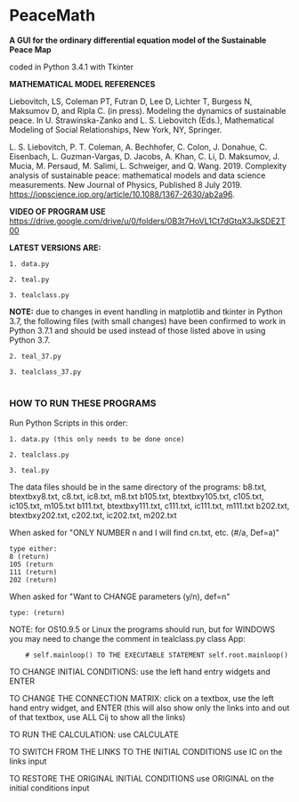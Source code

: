 # PeaceMath
**A GUI for the ordinary differential equation model of the Sustainable Peace Map**

coded in Python 3.4.1 with Tkinter

**MATHEMATICAL MODEL REFERENCES**	
	
Liebovitch, LS, Coleman PT, Futran D, Lee D, Lichter T, Burgess N, Maksumov D, and Ripla C. (in press). Modeling the dynamics of sustainable peace. In U. Strawinska-Zanko and L. S. Liebovitch (Eds.), Mathematical Modeling of Social Relationships, New York, NY, Springer.
	
L. S. Liebovitch, P. T. Coleman, A. Bechhofer, C. Colon, J. Donahue, C. Eisenbach, L. Guzman-Vargas, D. Jacobs, A. Khan, C. Li, D. Maksumov, J. Mucia, M. Persaud, M. Salimi, L. Schweiger, and Q. Wang. 2019. Complexity analysis of sustainable peace: mathematical models and data science measurements. New Journal of Physics, Published 8 July 2019. https://iopscience.iop.org/article/10.1088/1367-2630/ab2a96.

**VIDEO OF PROGRAM USE**
https://drive.google.com/drive/u/0/folders/0B3t7HoVL1Ct7dGtqX3JkSDE2T00

**LATEST VERSIONS ARE:**
	
	1. data.py
	
	2. teal.py
	
	3. tealclass.py

**NOTE:** due to changes in event handling in matplotlib and tkinter in Python 3.7, the following files (with small changes) have been confirmed to work in Python 3.7.1 and should be used instead of those listed above in using Python 3.7.
	
	2. teal_37.py
	
	3. tealclass_37.py

#
### HOW TO RUN THESE PROGRAMS


Run Python Scripts in this order:

	1. data.py (this only needs to be done once)

	2. tealclass.py

	3. teal.py

The data files should be in the same directory of the programs:
  b8.txt, btextbxy8.txt, c8.txt, ic8.txt, m8.txt
  b105.txt, btextbxy105.txt, c105.txt, ic105.txt, m105.txt
  b111.txt, btextbxy111.txt, c111.txt, ic111.txt, m111.txt
  b202.txt, btextbxy202.txt, c202.txt, ic202.txt, m202.txt

When asked for "ONLY NUMBER n and I will find cn.txt, etc. (#/a, Def=a)"

	type either:
	8 (return)
	105 (return
	111 (return)
	202 (return)

When asked for "Want to CHANGE parameters (y/n), def=n"
	
	type: (return)


NOTE: for OS10.9.5 or Linux the programs should run, but for WINDOWS you may need to change the comment in tealclass.py class App: 

        # self.mainloop() TO THE EXECUTABLE STATEMENT self.root.mainloop()
	
	
TO CHANGE INITIAL CONDITIONS: use the left hand entry widgets and ENTER

TO CHANGE THE CONNECTION MATRIX: click on a textbox, use the left hand entry widget, and ENTER (this will also show only the links into and out of that textbox, use ALL Cij to show all the links)

TO RUN THE CALCULATION: use CALCULATE

TO SWITCH FROM THE LINKS TO THE INITIAL CONDITIONS use IC on the links input

TO RESTORE THE ORIGINAL INITIAL CONDITIONS use ORIGINAL on the initial conditions input
	
